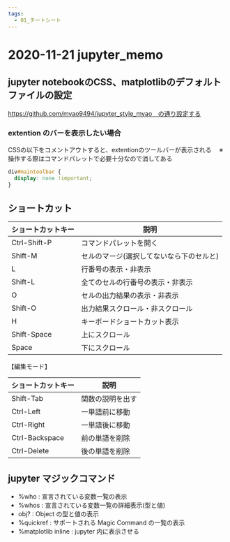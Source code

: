 ```yaml
---
tags:
  - 01_チートシート
---
```


# 2020-11-21 jupyter_memo

## jupyter notebookのCSS、matplotlibのデフォルトファイルの設定

https://github.com/myao9494/jupyter_style_myao　の通り設定する

### extention のバーを表示したい場合

CSSの以下をコメントアウトすると、extentionのツールバーが表示される
　※操作する際はコマンドパレットで必要十分なので消してある

```css
div#maintoolbar {
  display: none !important;
}
```

## ショートカット

| ショートカットキー    | 説明                    |
|--------------|-----------------------|
| Ctrl-Shift-P | コマンドパレットを開く           |
| Shift-M      | セルのマージ(選択してないなら下のセルと) |
| L            | 行番号の表示・非表示            |
| Shift-L      | 全てのセルの行番号の表示・非表示      |
| O            | セルの出力結果の表示・非表示        |
| Shift-O      | 出力結果スクロール・非スクロール      |
| H            | キーボードショートカット表示        |
| Shift-Space  | 上にスクロール               |
| Space        | 下にスクロール               |

【編集モード】

| ショートカットキー      | 説明       |
|----------------|----------|
| Shift-Tab      | 関数の説明を出す |
| Ctrl-Left      | 一単語前に移動  |
| Ctrl-Right     | 一単語後に移動  |
| Ctrl-Backspace | 前の単語を削除  |
| Ctrl-Delete    | 後の単語を削除  |

## jupyter マジックコマンド

- %who : 宣言されている変数一覧の表示
- %whos : 宣言されている変数一覧の詳細表示(型と値)
- obj? : Object の型と値の表示
- %quickref : サポートされる Magic Command の一覧の表示
- %matplotlib inline : jupyter 内に表示させる